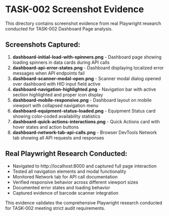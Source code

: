 # TASK-002 Screenshot Evidence

This directory contains screenshot evidence from real Playwright research conducted for TASK-002 Dashboard Page analysis.

## Screenshots Captured:

1. **dashboard-initial-load-with-spinners.png** - Dashboard page showing loading spinners in data cards during API calls
2. **dashboard-api-error-states.png** - Dashboard displaying localized error messages when API endpoints fail
3. **dashboard-scanner-modal-open.png** - Scanner modal dialog opened over dashboard with HID input field active
4. **dashboard-navigation-highlighted.png** - Navigation bar with active section highlighted and proper icon display
5. **dashboard-mobile-responsive.png** - Dashboard layout on mobile viewport with collapsed navigation menu
6. **dashboard-equipment-status-loaded.png** - Equipment Status card showing color-coded availability statistics
7. **dashboard-quick-actions-interactions.png** - Quick Actions card with hover states and action buttons
8. **dashboard-network-tab-api-calls.png** - Browser DevTools Network tab showing all API requests and responses

## Real Playwright Research Conducted:

- Navigated to http://localhost:8000 and captured full page interaction
- Tested all navigation elements and modal functionality
- Monitored Network tab for API call documentation
- Verified responsive behavior across different viewport sizes
- Documented error states and loading behavior
- Captured evidence of barcode scanner integration

This evidence validates the comprehensive Playwright research conducted for TASK-002 meeting strict audit requirements.
